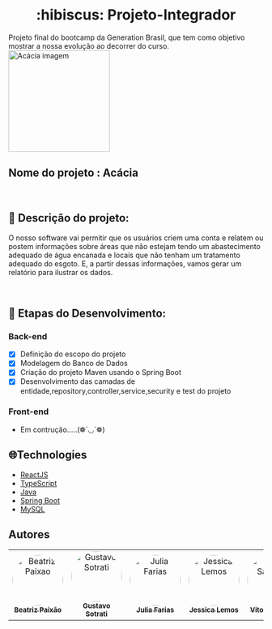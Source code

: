 <h1 align="center">:hibiscus: Projeto-Integrador</h1>
Projeto final do bootcamp da Generation Brasil, que tem como objetivo mostrar a nossa evolução ao decorrer do curso.

<img src="https://static3.depositphotos.com/1007115/242/i/950/depositphotos_2429922-stock-photo-acacia-blossom.jpg" alt="Acácia imagem" width="200" heigth= "200">
<h2>Nome do projeto : Acácia</h2> <br>

## :memo: Descrição do projeto:
<p>O nosso software vai permitir que os usuários criem uma conta e relatem ou postem informações sobre áreas que não estejam tendo um abastecimento adequado de água encanada e locais que não tenham um tratamento adequado do esgoto. E, a partir dessas informações, vamos gerar um relatório para ilustrar os dados.</p><br>

## :wrench: Etapas do Desenvolvimento:
   ### Back-end
   
- [x] Definição do escopo do projeto
- [x] Modelagem do Banco de Dados
- [x] Criação do projeto Maven usando o Spring Boot
- [x] Desenvolvimento das camadas de entidade,repository,controller,service,security e test do projeto
  
### Front-end
- Em contrução.....(❁´◡`❁)

## 🌐Technologies

<p align="center">
   
</p>

- [ReactJS](https://reactjs.org/)
- [TypeScript](https://www.typescriptlang.org/)
- [Java](https://www.java.com/pt-BR/)
- [Spring Boot](https://spring.io/projects/spring-boot)
- [MySQL](https://www.mysql.com/)

  
## Autores

<table>
  <tr>
    <td align="center"><a href="https://github.com/biiah-paixao"><img style="border-radius: 50%;" src="https://avatars.githubusercontent.com/u/88353298?v=4" width="100px;" alt="Beatriz Paixao"/><br /><sub><b>Beatriz Paixão </b></sub></a><br/></td>
    <td align="center"><a href="https://github.com/Guzius"><img style="border-radius: 50%;" src="https://avatars.githubusercontent.com/u/89790032?v=4" width="100px;" alt="Gustavo Sotrati"/><br /><sub><b>Gustavo Sotrati </b></sub></a><br/></td> 
    <td align="center"><a href="https://github.com/JuliaMoonCrystal"><img style="border-radius: 50%;" src="https://avatars.githubusercontent.com/u/47614833?v=4" width="100px;" alt="Julia Farias"/><br /><sub><b>Julia Farias</b></sub></a><br/></td> 
    <td align="center"><a href="https://github.com/Jessicalemosgomes"><img style="border-radius: 50%;" src="https://avatars.githubusercontent.com/u/86704425?v=4" width="100px;" alt="Jessica Lemos"/><br /><sub><b>Jessica Lemos</b></sub></a><br/></td> 
     <td align="center"><a href="https://github.com/vitorcool45"><img style="border-radius: 50%;" src="https://avatars.githubusercontent.com/u/88987516?v=4" width="100px;" alt="Vitor Santana"/><br /><sub><b>Vitor Santana</b></sub></a><br/></td> 
